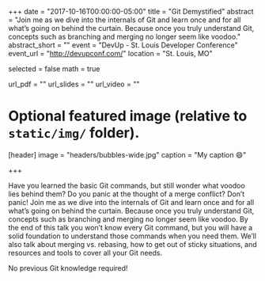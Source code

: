 +++
date = "2017-10-16T00:00:00-05:00"
title = "Git Demystified"
abstract = "Join me as we dive into the internals of Git and learn once and for all what’s going on behind the curtain. Because once you truly understand Git, concepts such as branching and merging no longer seem like voodoo."
abstract_short = ""
event = "DevUp - St. Louis Developer Conference"
event_url = "http://devupconf.com/"
location = "St. Louis, MO"

selected = false
math = true

url_pdf = ""
url_slides = ""
url_video = ""

# Optional featured image (relative to `static/img/` folder).
[header]
image = "headers/bubbles-wide.jpg"
caption = "My caption :smile:"

+++

Have you learned the basic Git commands, but still wonder what voodoo lies behind them? Do you panic at the thought of a merge conflict? Don’t panic! Join me as we dive into the internals of Git and learn once and for all what’s going on behind the curtain. Because once you truly understand Git, concepts such as branching and merging no longer seem like voodoo. By the end of this talk you won’t know every Git command, but you will have a solid foundation to understand those commands when you need them. We’ll also talk about merging vs. rebasing, how to get out of sticky situations, and resources and tools to cover all your Git needs.

No previous Git knowledge required!